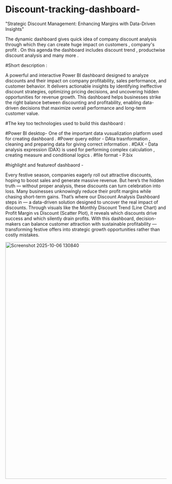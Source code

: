 # Discount-tracking-dashboard-
"Strategic Discount Management: Enhancing Margins with Data-Driven Insights"

The dynamic dashboard gives quick idea of company discount analysis through which they can create huge impact on customers , company's profit . On this agenda the dashboard includes discount trend , productwise discount analysis and many more .

#Short description :

A powerful and interactive Power BI dashboard designed to analyze discounts and their impact on company profitability, sales performance, and customer behavior. It delivers actionable insights by identifying ineffective discount strategies, optimizing pricing decisions, and uncovering hidden opportunities for revenue growth. This dashboard helps businesses strike the right balance between discounting and profitability, enabling data-driven decisions that maximize overall performance and long-term customer value.

#The key too technologies used to build this dashboard :

#Power BI desktop-  One of the important data vusualization platform used for creating dashboard .
#Power query editor - DAta trasnformation , cleaning and preparing data for giving correct information .
#DAX - Data analysis expression (DAX) is used for performing complex calculation , creating measure and conditional logics .
#file format - P.bix


#highlight and featureof dashbaord -

Every festive season, companies eagerly roll out attractive discounts, hoping to boost sales and generate massive revenue. But here’s the hidden truth — without proper analysis, these discounts can turn celebration into loss. Many businesses unknowingly reduce their profit margins while chasing short-term gains. That’s where our Discount Analysis Dashboard steps in — a data-driven solution designed to uncover the real impact of discounts. Through visuals like the Monthly Discount Trend (Line Chart) and Profit Margin vs Discount (Scatter Plot), it reveals which discounts drive success and which silently drain profits. With this dashboard, decision-makers can balance customer attraction with sustainable profitability — transforming festive offers into strategic growth opportunities rather than costly mistakes.



<img width="869" height="739" alt="Screenshot 2025-10-06 130840" src="https://github.com/user-attachments/assets/1945a195-ca12-4e9e-bdb7-7f3c0b7dadac" />
